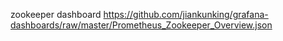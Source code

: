 zookeeper dashboard
https://github.com/jiankunking/grafana-dashboards/raw/master/Prometheus_Zookeeper_Overview.json
